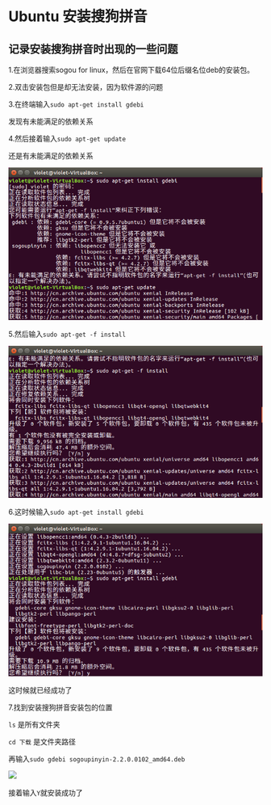 # Ubuntu 安装搜狗拼音

## 记录安装搜狗拼音时出现的一些问题

1.在浏览器搜索sogou for linux，然后在官网下载64位后缀名位deb的安装包。

2.双击安装包但是却无法安装，因为软件源的问题

3.在终端输入```sudo apt-get install gdebi```

发现有未能满足的依赖关系

4.然后接着输入```sudo apt-get update```

还是有未能满足的依赖关系

![](1.png)

5.然后输入```sudo apt-get -f install```

![](3.png)

6.这时候输入```sudo apt-get install gdebi```

![](4.png)

这时候就已经成功了

7.找到安装搜狗拼音安装包的位置

```ls``` 是所有文件夹

```cd 下载``` 是文件夹路径

再输入```sudo gdebi sogoupinyin-2.2.0.0102_amd64.deb```

![](5.png)

接着输入```Y```就安装成功了







